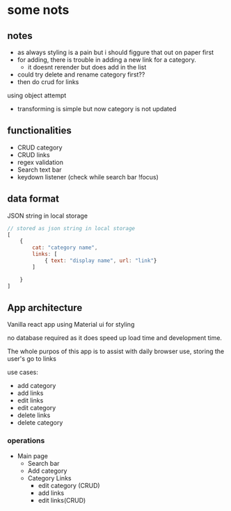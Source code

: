 # some nots

## notes

- as always styling is a pain but i should figgure that out on paper first
- for adding, there is trouble in adding a new link for a category.
  - it doesnt rerender but does add in the list
- could try delete and rename category first??
- then do crud for links

using object attempt
- transforming is simple but now category is not updated

## functionalities

- CRUD category
- CRUD links
- regex validation
- Search text bar
- keydown listener (check while search bar !focus)

## data format

JSON string in local storage

```js
// stored as json string in local storage
[
    {
        cat: "category name",
        links: [
            { text: "display name", url: "link"}
        ]

    }
]
```

## App architecture

Vanilla react app using Material ui for styling

no database required as it does speed up load time and development time.

The whole purpos of this app is to assist with daily browser use, storing the user's go to links

use cases:
- add category
- add links
- edit links
- edit category
- delete links
- delete category

### operations

- Main page
  - Search bar
  - Add category
  - Category Links
    - edit category (CRUD)
    - add links
    - edit links(CRUD)